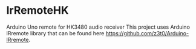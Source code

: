 # IrRemoteHK
Arduino Uno remote for HK3480 audio receiver
This project uses Arduino IRremote library that can be found here 
https://github.com/z3t0/Arduino-IRremote.

